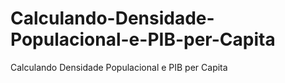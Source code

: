 # Calculando-Densidade-Populacional-e-PIB-per-Capita
Calculando Densidade Populacional e PIB per Capita
